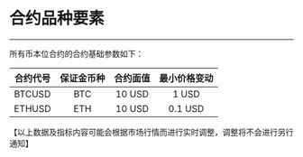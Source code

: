 # 合约品种要素

------

所有币本位合约的合约基础参数如下：

| 合约代号 | 保证金币种 | 合约面值 | 最小价格变动 |
| :------: | :--------: | :------: | :----------: |
|  BTCUSD  |    BTC     |  10 USD  |    1 USD     |
|  ETHUSD  |    ETH     |  10 USD  |   0.1 USD    |

【以上数据及指标内容可能会根据市场行情而进行实时调整，调整将不会进行另行通知】